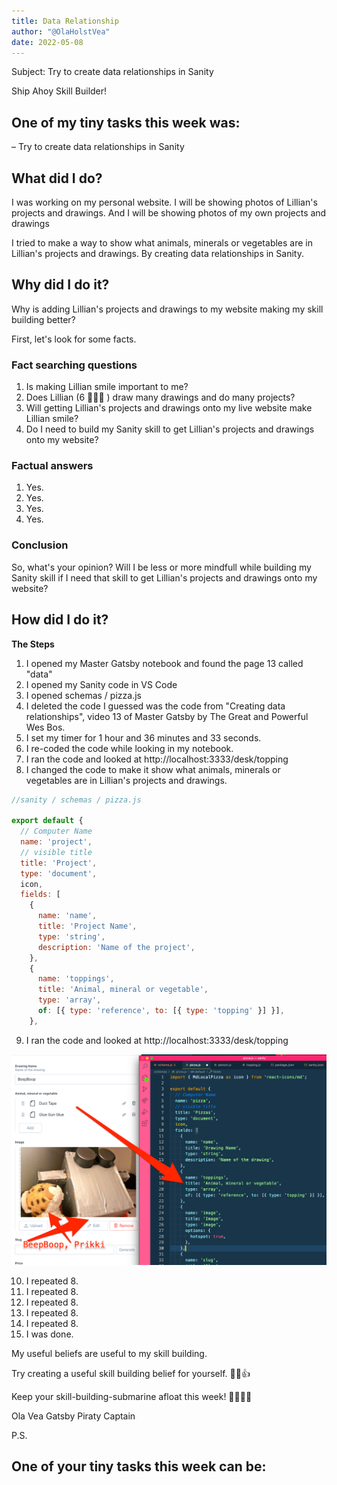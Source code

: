 ```yaml
---
title: Data Relationship
author: "@OlaHolstVea"
date: 2022-05-08
---
```


Subject:
Try to create data relationships in Sanity

Ship Ahoy Skill Builder!

## One of my tiny tasks this week was:

– Try to create data relationships in Sanity

## What did I do?

I was working on my personal website. I will be showing photos of Lillian's projects and drawings. And I will be showing photos of my own projects and drawings

I tried to make a way to show what animals, minerals or vegetables are in Lillian's projects and drawings. By creating data relationships in Sanity.

## Why did I do it?

Why is adding Lillian's projects and drawings to my website making my skill building better?

First, let's look for some facts.

### Fact searching questions

1. Is making Lillian smile important to me?
2. Does Lillian (6 🏴‍☠️👸 ) draw many drawings and do many projects?
3. Will getting Lillian's projects and drawings onto my live website make Lillian smile?
4. Do I need to build my Sanity skill to get Lillian's projects and drawings onto my website?

### Factual answers

1. Yes.
2. Yes.
3. Yes.
4. Yes.

### Conclusion

So, what's your opinion? Will I be less or more mindfull while building my Sanity skill if I need that skill to get Lillian's projects and drawings onto my website?

## How did I do it?

**The Steps**

1. I opened my Master Gatsby notebook and found the page 13 called "data"
2. I opened my Sanity code in VS Code
3. I opened schemas / pizza.js
4. I deleted the code I guessed was the code from "Creating data relationships", video 13 of Master Gatsby by The Great and Powerful Wes Bos.
5. I set my timer for 1 hour and 36 minutes and 33 seconds.
6. I re-coded the code while looking in my notebook.
7. I ran the code and looked at http://localhost:3333/desk/topping
8. I changed the code to make it show what animals, minerals or vegetables are in Lillian's projects and drawings.

```js
//sanity / schemas / pizza.js

export default {
  // Computer Name
  name: 'project',
  // visible title
  title: 'Project',
  type: 'document',
  icon,
  fields: [
    {
      name: 'name',
      title: 'Project Name',
      type: 'string',
      description: 'Name of the project',
    },
    {
      name: 'toppings',
      title: 'Animal, mineral or vegetable',
      type: 'array',
      of: [{ type: 'reference', to: [{ type: 'topping' }] }],
    },

```

9. I ran the code and looked at http://localhost:3333/desk/topping

![BeepBoop in Sanity](./sanity-BeepBoop-code-2.png)

10. I repeated 8.
11. I repeated 8.
12. I repeated 8.
13. I repeated 8.
14. I repeated 8.
15. I was done.

My useful beliefs are useful to my skill building.

Try creating a useful skill building belief for yourself. 🔧😺👍

Keep your skill-building-submarine afloat this week!
🔧⛵🏴‍☠️

Ola Vea
Gatsby Piraty Captain

P.S.

## One of your tiny tasks this week can be:
